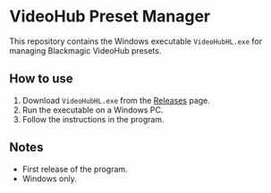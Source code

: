 # VideoHub Preset Manager

This repository contains the Windows executable `VideoHubHL.exe` for managing Blackmagic VideoHub presets.

## How to use

1. Download `VideoHubHL.exe` from the [Releases](https://github.com/haeleng/Blackmagic-videohub-preset-tool/releases) page.
2. Run the executable on a Windows PC.
3. Follow the instructions in the program.

## Notes

- First release of the program.
- Windows only.
